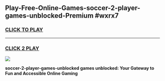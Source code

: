
## Play-Free-Online-Games-soccer-2-player-games-unblocked-Premium #wxrx7
<h3>
<a href="https://premium.freeplayer.one?title=soccer-2-player-games-unblocked&ref=8M">CLICK TO PLAY</a></h3>
<hr>

<h3>
<a href="https://premium.freeplayer.one?title=soccer-2-player-games-unblocked&ref=8M">CLICK 2 PLAY</a>
  
</h3>

<a href="https://premium.freeplayer.one?title=soccer-2-player-games-unblocked&ref=8M"><img src="https://clearcache.store/games.png"></a>


**soccer-2-player-games-unblocked games unblocked: Your Gateway to Fun and Accessible Online Gaming**
